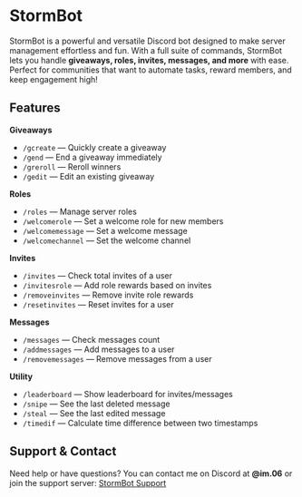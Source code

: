 # StormBot

StormBot is a powerful and versatile Discord bot designed to make server management effortless and fun. With a full suite of commands, StormBot lets you handle **giveaways, roles, invites, messages, and more** with ease. Perfect for communities that want to automate tasks, reward members, and keep engagement high!

## Features

**Giveaways**  
- `/gcreate` — Quickly create a giveaway  
- `/gend` — End a giveaway immediately  
- `/greroll` — Reroll winners  
- `/gedit` — Edit an existing giveaway  

**Roles** 
- `/roles` — Manage server roles  
- `/welcomerole` — Set a welcome role for new members  
- `/welcomemessage` — Set a welcome message  
- `/welcomechannel` — Set the welcome channel  

**Invites**  
- `/invites` — Check total invites of a user  
- `/invitesrole` — Add role rewards based on invites  
- `/removeinvites` — Remove invite role rewards  
- `/resetinvites` — Reset invites for a user  

**Messages** 
- `/messages` — Check messages count  
- `/addmessages` — Add messages to a user  
- `/removemessages` — Remove messages from a user  

**Utility**   
- `/leaderboard` — Show leaderboard for invites/messages  
- `/snipe` — See the last deleted message  
- `/steal` — See the last edited message  
- `/timedif` — Calculate time difference between two timestamps  

## Support & Contact

Need help or have questions? You can contact me on Discord at **@im.06** or join the support server: [StormBot Support](https://discord.gg/9VrJGanCcC)  
